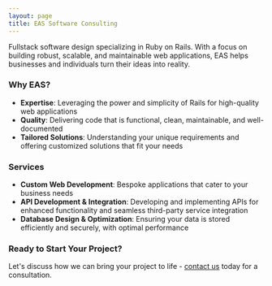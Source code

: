 ```yaml
---
layout: page
title: EAS Software Consulting
---
```


Fullstack software design specializing in Ruby on Rails. With a focus on building robust, scalable, and maintainable web applications, EAS helps businesses and individuals turn their ideas into reality.

### **Why EAS?**
- **Expertise**: Leveraging the power and simplicity of Rails for high-quality web applications
- **Quality**: Delivering code that is functional, clean, maintainable, and well-documented
- **Tailored Solutions**: Understanding your unique requirements and offering customized solutions that fit your needs

### **Services**
- **Custom Web Development**: Bespoke applications that cater to your business needs
- **API Development & Integration**: Developing and implementing APIs for enhanced functionality and seamless third-party service integration
- **Database Design & Optimization**: Ensuring your data is stored efficiently and securely, with optimal performance

<!-- ### **Testimonials**
> "Working with Eli has been a game-changer for our business. The attention to detail and the quality of work is outstanding." - Pierre Morrel, Morrel & Son -->

### **Ready to Start Your Project?**
Let's discuss how we can bring your project to life - [contact us](/contact) today for a consultation.
